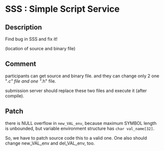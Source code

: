 # SSS : Simple Script Service

## Description
Find bug in SSS and fix it!

(location of source and binary file)

## Comment

participants can get source and binary file.
and they can change only 2 one "*.c" file and one "*.h" file.

submission server should replace these two files and execute it (after compile).


## Patch
there is NULL overflow in `new_VAL_env`, because maximum SYMBOL length is unbounded, but
variable environment structure has `char val_name[32]`.

So, we have to patch source code this to a valid one.
One also should change new_VAL_env and del_VAL_env, too.

